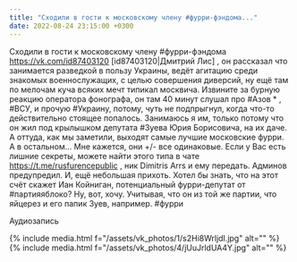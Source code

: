 ```yaml
---
title: "Сходили в гости к московскому члену #фурри-фэндома..."
date: 2022-08-24 23:15:00 +0300
---
```


Сходили в гости к московскому члену #фурри-фэндома https://vk.com/id87403120 [id87403120|Дмитрий Лис] , он рассказал что занимается разведкой в пользу Украины, ведёт агитацию среди знакомых военнослужащих, с целью совершения диверсий, ну ещё там по мелочам куча всяких мечт типикал москвича.
Извините за бурную реакцию оператора фонографа, он там 40 минут слушал про #Азов * , #ВСУ, и прочую #Украину, потому, чуть не подпрыгнул, когда что-то действительно стоящее попалось.
Занимаюсь я им, только потому что он жил под крылышком депутата #Зуева Юрия Борисовича, на их даче. А оттуда, как мы заметили, выходят самые лучшие московские фурри.
А в остальном... Мне кажется, они +/- все одинаковые.
Если у Вас есть лишние секреты, можете найти этого типа в чате https://t.me/rusfurencepublic , ник Dimitris Arrs и ему передать. Админов предупредил.
И, ещё небольшая прихоть. Хотел бы знать, что на этот счёт скажет Иан Койниган, потенциальный фурри-депутат от #партияяблоко?
Ну, вот, хочу. Учитывая, что он из той же партии, что яйцерез и его папик Зуев, например.
#фурри


Аудиозапись

{% include media.html f="/assets/vk_photos/1/s2Hi8WrljdI.jpg" alt="" %}
{% include media.html f="/assets/vk_photos/4/jUuJrldUA4Y.jpg" alt="" %}
